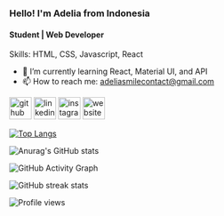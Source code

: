 ### Hello! I'm Adelia from Indonesia
#### Student | Web Developer


Skills: HTML, CSS, Javascript, React

- 🌱 I’m currently learning React, Material UI, and API 
- 📫 How to reach me: adeliasmilecontact@gmail.com 


[<img src='https://cdn.jsdelivr.net/npm/simple-icons@3.0.1/icons/github.svg' alt='github' height='40'>](https://github.com/https://github.com/itsadeliasembiring)  [<img src='https://cdn.jsdelivr.net/npm/simple-icons@3.0.1/icons/linkedin.svg' alt='linkedin' height='40'>](https://www.linkedin.com/in/https://www.linkedin.com/in/adelia-adel-38a96a211//)  [<img src='https://cdn.jsdelivr.net/npm/simple-icons@3.0.1/icons/instagram.svg' alt='instagram' height='40'>](https://www.instagram.com/https://www.instagram.com/adelialistic//)  [<img src='https://cdn.jsdelivr.net/npm/simple-icons@3.0.1/icons/icloud.svg' alt='website' height='40'>](https://itsadeliasembiring.github.io/project-mui-portfolio-adelia/)  

[![Top Langs](https://github-readme-stats.vercel.app/api/top-langs/?username=itsadeliasembiring)](https://github.com/anuraghazra/github-readme-stats&theme=react)

![Anurag's GitHub stats](https://github-readme-stats.vercel.app/api?username=itsadeliasembiring&show_icons=true&theme=react)

![GitHub Activity Graph](https://activity-graph.herokuapp.com/graph?username=https://github.com/itsadeliasembiring)  

![GitHub streak stats](https://github-readme-streak-stats.herokuapp.com/?user=https://github.com/itsadeliasembiring)  

![Profile views](https://gpvc.arturio.dev/https://github.com/itsadeliasembiring)  
